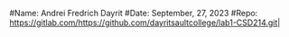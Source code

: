 #Name: Andrei Fredrich Dayrit
#Date: September, 27, 2023
#Repo: https://gitlab.com/<https://github.com/dayritsaultcollege/lab1-CSD214.git>|
